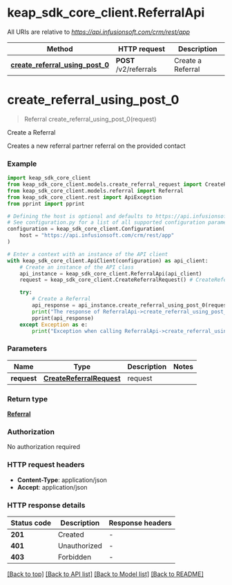 # keap_sdk_core_client.ReferralApi

All URIs are relative to *https://api.infusionsoft.com/crm/rest/app*

Method | HTTP request | Description
------------- | ------------- | -------------
[**create_referral_using_post_0**](ReferralApi.md#create_referral_using_post_0) | **POST** /v2/referrals | Create a Referral


# **create_referral_using_post_0**
> Referral create_referral_using_post_0(request)

Create a Referral

Creates a new referral partner referral on the provided contact

### Example


```python
import keap_sdk_core_client
from keap_sdk_core_client.models.create_referral_request import CreateReferralRequest
from keap_sdk_core_client.models.referral import Referral
from keap_sdk_core_client.rest import ApiException
from pprint import pprint

# Defining the host is optional and defaults to https://api.infusionsoft.com/crm/rest/app
# See configuration.py for a list of all supported configuration parameters.
configuration = keap_sdk_core_client.Configuration(
    host = "https://api.infusionsoft.com/crm/rest/app"
)

# Enter a context with an instance of the API client
with keap_sdk_core_client.ApiClient(configuration) as api_client:
    # Create an instance of the API class
    api_instance = keap_sdk_core_client.ReferralApi(api_client)
    request = keap_sdk_core_client.CreateReferralRequest() # CreateReferralRequest | request

    try:
        # Create a Referral
        api_response = api_instance.create_referral_using_post_0(request)
        print("The response of ReferralApi->create_referral_using_post_0:\n")
        pprint(api_response)
    except Exception as e:
        print("Exception when calling ReferralApi->create_referral_using_post_0: %s\n" % e)
```


### Parameters


Name | Type | Description  | Notes
------------- | ------------- | ------------- | -------------
 **request** | [**CreateReferralRequest**](CreateReferralRequest.md)| request | 

### Return type

[**Referral**](Referral.md)

### Authorization

No authorization required

### HTTP request headers

 - **Content-Type**: application/json
 - **Accept**: application/json

### HTTP response details

| Status code | Description | Response headers |
|-------------|-------------|------------------|
**201** | Created |  -  |
**401** | Unauthorized |  -  |
**403** | Forbidden |  -  |

[[Back to top]](#) [[Back to API list]](../README.md#documentation-for-api-endpoints) [[Back to Model list]](../README.md#documentation-for-models) [[Back to README]](../README.md)

